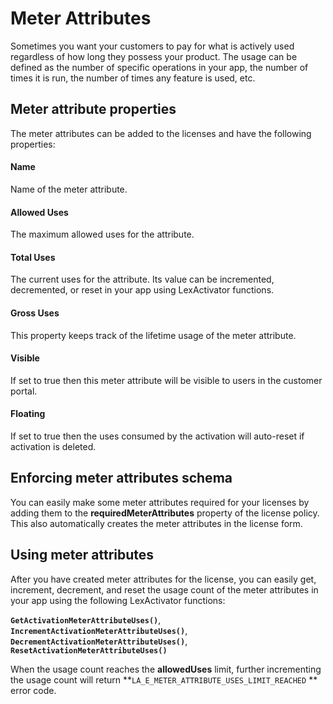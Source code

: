 # Meter Attributes

Sometimes you want your customers to pay for what is actively used regardless of how long they possess your product. The usage can be defined as the number of specific operations in your app, the number of times it is run, the number of times any feature is used, etc.

## Meter attribute properties

The meter attributes can be added to the licenses and have the following properties:

#### Name

Name of the meter attribute.

#### Allowed Uses

The maximum allowed uses for the attribute.

#### Total Uses

The current uses for the attribute. Its value can be incremented, decremented, or reset in your app using LexActivator functions.

#### Gross Uses

This property keeps track of the lifetime usage of the meter attribute.

#### Visible

If set to true then this meter attribute will be visible to users in the customer portal.

#### Floating

If set to true then the uses consumed by the activation will auto-reset if activation is deleted.

## Enforcing meter attributes schema

You can easily make some meter attributes required for your licenses by adding them to the **requiredMeterAttributes** property of the license policy. This also automatically creates the meter attributes in the license form.

## Using meter attributes

After you have created meter attributes for the license, you can easily get, increment, decrement, and reset the usage count of the meter attributes in your app using the following LexActivator functions:

**`GetActivationMeterAttributeUses()`**, **`IncrementActivationMeterAttributeUses()`**, **`DecrementActivationMeterAttributeUses()`**, **`ResetActivationMeterAttributeUses()`**

When the usage count reaches the **allowedUses** limit, further incrementing the usage count will return **`LA_E_METER_ATTRIBUTE_USES_LIMIT_REACHED` ** error code.
